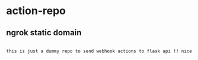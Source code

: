 # action-repo

## ngrok static domain
```
```

```
this is just a dummy repo to send webhook actions to flask api !! nice
```
